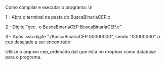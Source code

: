 Como compilar e executar o programa: \n

1 - Abra o terminal na pasta do BuscaBinariaCEP.c

2 - Digite "gcc -o BuscaBinariaCEP BuscaBinariaCEP.c"

3 - Após isso digite "./BuscaBinariaCEP 00000000", sendo "00000000" o cep desejado a ser encontrado

Utilize o arquivo cep_ordenado.dat que está no dropbox como database para o programa.
